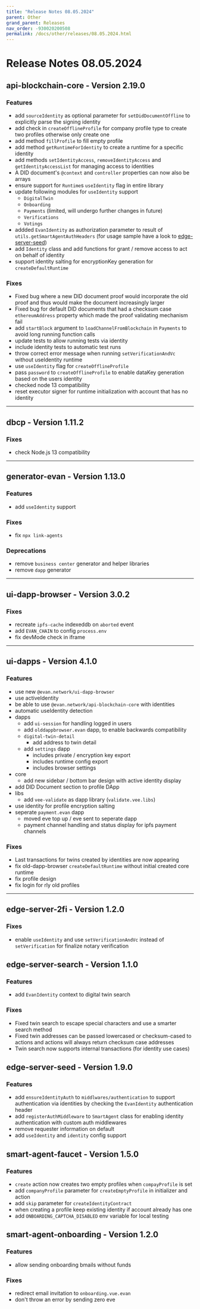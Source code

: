 ```yaml
---
title: "Release Notes 08.05.2024"
parent: Other
grand_parent: Releases
nav_order: -930020200508
permalink: /docs/other/releases/08.05.2024.html
---
```



# Release Notes 08.05.2024

## api-blockchain-core - Version 2.19.0
### Features
- add `sourceIdentity` as optional parameter for `setDidDocumentOffline` to explicitly parse the signing identity
- add check in `createOfflineProfile` for company profile type to create two profiles otherwise only create one
- add method `fillProfile` to fill empty profile
- add method `getRuntimeForIdentity` to create a runtime for a specific identity
- add methods `setIdentityAccess`, `removeIdentityAccess` and `getIdentityAccessList` for managing access to identities
- A DID document's `@context` and `controller` properties can now also be arrays
- ensure support for `Runtime`s `useIdentity` flag in entire library
- update following modules for `useIdentity` support
  + `DigitalTwin`
  + `Onboarding`
  + `Payments` (limited, will undergo further changes in future)
  + `Verifications`
  + `Votings`
- addded `EvanIdentity` as authorization parameter to result of `utils.getSmartAgentAuthHeaders` (for usage sample have a look to [edge-server-seed](https://github.com/evannetwork/edge-server-seed/tree/develop#auth-middleware))
- add `Identity` class and add functions for grant / remove access to act on behalf of identity
- support identity salting for encryptionKey generation for `createDefaultRuntime`

### Fixes
- Fixed bug where a new DID document proof would incorporate the old proof and thus would make the document increasingly larger
- Fixed bug for default DID documents that had a checksum case `ethereumAddress` property which made the proof validating mechanism fail
- add `startBlock` argument to `loadChannelFromBlockchain` in `Payments` to avoid long running function calls
- update tests to allow running tests via identity
- include identity tests to automatic test runs
- throw correct error message when running `setVerificationAndVc` without useIdentity runtime 
- use `useIdentity` flag for `createOfflineProfile`
- pass `password` to `createOfflineProfile` to enable dataKey generation based on the users identity
- checked node 13 compatibility
- reset executor signer for runtime initialization with account that has no identity

-------------

## dbcp - Version 1.11.2
### Fixes
- check Node.js 13 compatibility

-------------

## generator-evan - Version 1.13.0
### Features
- add `useIdentity` support

### Fixes
- fix `npx link-agents`

### Deprecations
- remove `business center` generator and helper libraries
- remove `dapp` generator

-------------

## ui-dapp-browser - Version 3.0.2
### Fixes
- recreate `ipfs-cache` indexeddb on `aborted` event
- add `EVAN_CHAIN` to config `process.env`
- fix devMode check in iframe

-------------

## ui-dapps - Version 4.1.0
### Features
- use new `@evan.network/ui-dapp-browser`
- use activeIdentity
- be able to use `@evan.network/api-blockchain-core`  with identities
- automatic useIdentity detection
- dapps
  - add `ui-session` for handling logged in users
  - add `olddappbrowser.evan` dapp, to enable backwards compatibility
  - `digital-twin-detail`
    - add address to twin detail
  - add `settings` dapp
    - includes private / encryption key export
    - includes runtime config export
    - includes browser settings
- core
  - add new sidebar / bottom bar design with active identity display
- add DID Document section to profile DApp
- libs
  - add `vee-validate` as dapp library (`validate.vee.libs`)
- use identity for profile encryption salting
- seperate `payment.evan` dapp
  - moved eve top up / eve sent to seperate dapp
  - payment channel handling and status display for ipfs payment channels

### Fixes
- Last transactions for twins created by identities are now appearing
- fix old-dapp-browser `createDefaultRuntime` without initial created core runtime
- fix profile design
- fix login for rly old profiles

-------------

## edge-server-2fi - Version 1.2.0
### Fixes
- enable `useIdentity` and use `setVerificationAndVc` instead of `setVerification` for finalize notary verification


## edge-server-search - Version 1.1.0
### Features
- add `EvanIdentity` context to digital twin search

### Fixes
- Fixed twin search to escape special characters and use a smarter search method
- Fixed twin addresses can be passed lowercased or checksum-cased to actions and actions will always return checksum case addresses
- Twin search now supports internal transactions (for identity use cases)


## edge-server-seed - Version 1.9.0
### Features
- add `ensureIdentityAuth` to `middlwares/authentication` to support authentication via identities by checking the `EvanIdentity` authentication header
- add `registerAuthMiddleware` to `SmartAgent` class for enabling identity authentication with custom auth middlewares
- remove requester information on default
- add `useIdentity` and `identity` config support


## smart-agent-faucet - Version 1.5.0
### Features
- `create` action now creates two empty profiles when `compayProfile` is set
- add `companyProfile` parameter for `createEmptyProfile` in initializer and action
- add `skip` parameter for `createIdentityContract`
- when creating a profile keep existing identity if account already has one
- add `ONBOARDING_CAPTCHA_DISABLED` env variable for local testing


## smart-agent-onboarding - Version 1.2.0
### Features
- allow sending onboarding bmails without funds

### Fixes
- redirect email invitation to `onboarding.vue.evan`
- don't throw an error by sending zero eve

